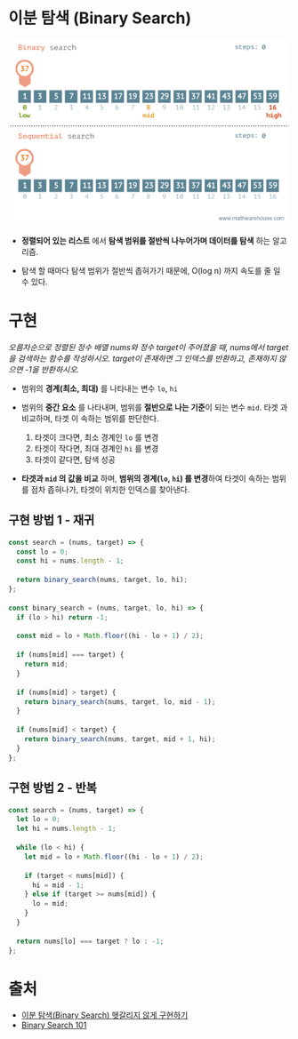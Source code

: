 # 이분 탐색 (Binary Search)

![](/Algorithm/img/ag_binary_search.gif)

- **정렬되어 있는 리스트** 에서 **탐색 범위를 절반씩 나누어가며 데이터를 탐색** 하는 알고리즘.

- 탐색 할 때마다 탐색 범위가 절반씩 좁혀가기 때문에, O(log n) 까지 속도를 줄 일 수 있다.

# 구현

_오름차순으로 정렬된 정수 배열 nums와 정수 target이 주어졌을 때, nums에서 target을 검색하는 함수를 작성하시오. target이 존재하면 그 인덱스를 반환하고, 존재하지 않으면 -1을 반환하시오._

- 범위의 **경계(최소, 최대)** 를 나타내는 변수 `lo`, `hi`
- 범위의 **중간 요소** 를 나타내며, 범위를 **절반으로 나는 기준**이 되는 변수 `mid`. 타겟 과 비교하며, 타겟 이 속하는 범위를 판단한다.

  1.  타겟이 크다면, 최소 경계인 `lo` 를 변경
  2.  타겟이 작다면, 최대 경계인 `hi` 를 변경
  3.  타겟이 같다면, 탐색 성공

- **타겟과 `mid` 의 값을 비교** 하며, **범위의 경계(`lo`, `hi`) 를 변경**하여 타겟이 속하는 범위를 점차 좁혀나가, 타겟이 위치한 인덱스를 찾아낸다.

## 구현 방법 1 - 재귀

```javascript
const search = (nums, target) => {
  const lo = 0;
  const hi = nums.length - 1;

  return binary_search(nums, target, lo, hi);
};

const binary_search = (nums, target, lo, hi) => {
  if (lo > hi) return -1;

  const mid = lo + Math.floor((hi - lo + 1) / 2);

  if (nums[mid] === target) {
    return mid;
  }

  if (nums[mid] > target) {
    return binary_search(nums, target, lo, mid - 1);
  }

  if (nums[mid] < target) {
    return binary_search(nums, target, mid + 1, hi);
  }
};
```

## 구현 방법 2 - 반복

```javascript
const search = (nums, target) => {
  let lo = 0;
  let hi = nums.length - 1;

  while (lo < hi) {
    let mid = lo + Math.floor((hi - lo + 1) / 2);

    if (target < nums[mid]) {
      hi = mid - 1;
    } else if (target >= nums[mid]) {
      lo = mid;
    }
  }

  return nums[lo] === target ? lo : -1;
};
```

# 출처

- [이분 탐색(Binary Search) 헷갈리지 않게 구현하기](https://www.acmicpc.net/blog/view/109)
- [Binary Search 101](https://leetcode.com/problems/binary-search/solutions/423162/binary-search-101-by-aminick-kkch/)
